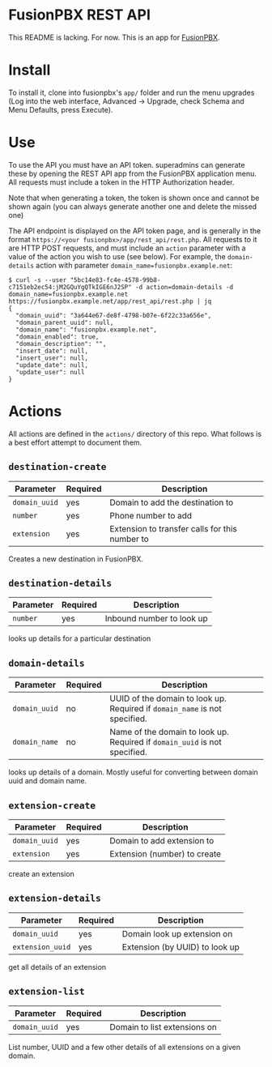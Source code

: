 # FusionPBX REST API
This README is lacking. For now. This is an app for [FusionPBX](http://www.fusionpbx.com/).

# Install
To install it, clone into fusionpbx's `app/` folder and run the menu upgrades (Log into the web
  interface, Advanced -> Upgrade, check Schema and Menu Defaults, press Execute).

# Use

To use the API you must have an API token. superadmins can generate these by opening the REST API app from the FusionPBX application menu. All requests must include a token in the HTTP Authorization header.

Note that when generating a token, the token is shown once and cannot be shown again (you can always generate another one and delete the missed one)

The API endpoint is displayed on the API token page, and is generally in the format `https://<your fusionpbx>/app/rest_api/rest.php`. All requests to it are HTTP POST requests,
and must include an `action` parameter with a value of the action you wish to use (see below). For example, the `domain-details` action with parameter `domain_name=fusionpbx.example.net`:

```
$ curl -s --user "5bc14e83-fc4e-4578-99b8-c7151eb2ec54:jM2GQuYgQTkIGE6nJ2SP" -d action=domain-details -d domain_name=fusionpbx.example.net https://fusionpbx.example.net/app/rest_api/rest.php | jq
{
  "domain_uuid": "3a644e67-de8f-4798-b07e-6f22c33a656e",
  "domain_parent_uuid": null,
  "domain_name": "fusionpbx.example.net",
  "domain_enabled": true,
  "domain_description": "",
  "insert_date": null,
  "insert_user": null,
  "update_date": null,
  "update_user": null
}
```

# Actions
All actions are defined in the `actions/` directory of this repo. What follows is a best effort attempt to document them.

## `destination-create`

| Parameter     | Required | Description |
|---------------|----------|-------------|
| `domain_uuid` | yes      | Domain to add the destination to |
| `number`      | yes      | Phone number to add | 
| `extension`   | yes      | Extension to transfer calls for this number to |

Creates a new destination in FusionPBX.

## `destination-details`
| Parameter     | Required | Description |
|---------------|----------|-------------|
| `number`      | yes      | Inbound number to look up |

looks up details for a particular destination

## `domain-details`

| Parameter     | Required | Description |
|---------------|----------|-------------|
| `domain_uuid` | no       | UUID of the domain to look up. Required if `domain_name` is not specified. |
| `domain_name` | no       | Name of the domain to look up. Required if `domain_uuid` is not specified. |

looks up details of a domain. Mostly useful for converting between domain uuid and domain name.

## `extension-create`

| Parameter     | Required | Description |
|---------------|----------|-------------|
| `domain_uuid` | yes      | Domain to add extension to |
| `extension`   | yes      | Extension (number) to create |

create an extension

## `extension-details`

| Parameter          | Required | Description |
|--------------------|----------|-------------|
| `domain_uuid`      | yes      | Domain look up extension on |
| `extension_uuid`   | yes      | Extension (by UUID) to look up  |

get all details of an extension

## `extension-list`
| Parameter     | Required | Description |
|---------------|----------|-------------|
| `domain_uuid` | yes      | Domain to list extensions on |

List number, UUID and a few other details of all extensions on a given domain.
